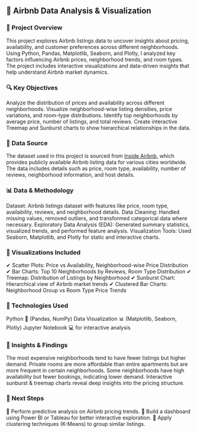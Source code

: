 ## 🏡 Airbnb Data Analysis & Visualization

### 📌 Project Overview
This project explores Airbnb listings data to uncover insights about pricing, availability, and customer preferences across different neighborhoods. Using Python, Pandas, Matplotlib, Seaborn, and Plotly, I analyzed key factors influencing Airbnb prices, neighborhood trends, and room types. The project includes interactive visualizations and data-driven insights that help understand Airbnb market dynamics.

### 🔍 Key Objectives
Analyze the distribution of prices and availability across different neighborhoods.
Visualize neighborhood-wise listing densities, price variations, and room-type distributions.
Identify top neighborhoods by average price, number of listings, and total reviews.
Create interactive Treemap and Sunburst charts to show hierarchical relationships in the data.

### 📂 Data Source
The dataset used in this project is sourced from [Inside Airbnb](http://insideairbnb.com/), which provides publicly available Airbnb listing data for various cities worldwide. The data includes details such as price, room type, availability, number of reviews, neighborhood information, and host details.

### 📊 Data & Methodology
Dataset: Airbnb listings dataset with features like price, room type, availability, reviews, and neighborhood details.
Data Cleaning: Handled missing values, removed outliers, and transformed categorical data where necessary.
Exploratory Data Analysis (EDA): Generated summary statistics, visualized trends, and performed feature analysis.
Visualization Tools: Used Seaborn, Matplotlib, and Plotly for static and interactive charts.

### 📌 Visualizations Included
✔ Scatter Plots: Price vs Availability, Neighborhood-wise Price Distribution
✔ Bar Charts: Top 10 Neighborhoods by Reviews, Room Type Distribution
✔ Treemap: Distribution of Listings by Neighborhood
✔ Sunburst Chart: Hierarchical view of Airbnb market trends
✔ Clustered Bar Charts: Neighborhood Group vs Room Type Price Trends

### 🚀 Technologies Used
Python 🐍 (Pandas, NumPy)
Data Visualization 📊 (Matplotlib, Seaborn, Plotly)
Jupyter Notebook 💻 for interactive analysis

### 📢 Insights & Findings
The most expensive neighborhoods tend to have fewer listings but higher demand.
Private rooms are more affordable than entire apartments but are more frequent in certain neighborhoods.
Some neighborhoods have high availability but fewer bookings, indicating lower demand.
Interactive sunburst & treemap charts reveal deep insights into the pricing structure.

### 📌 Next Steps
🔹 Perform predictive analysis on Airbnb pricing trends.
🔹 Build a dashboard using Power BI or Tableau for better interactive exploration.
🔹 Apply clustering techniques (K-Means) to group similar listings.
